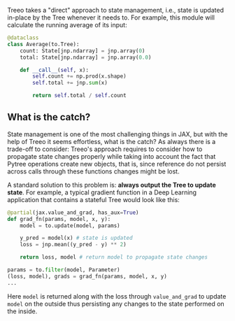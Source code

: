 

<!-- ### State Management -->
Treeo takes a "direct" approach to state management, i.e., state is updated in-place by the Tree whenever it needs to. For example, this module will calculate the running average of its input:
```python
@dataclass
class Average(to.Tree):
    count: State[jnp.ndarray] = jnp.array(0)
    total: State[jnp.ndarray] = jnp.array(0.0)

    def __call__(self, x):
        self.count += np.prod(x.shape)
        self.total += jnp.sum(x)

        return self.total / self.count
```


## What is the catch?
<!-- TODO: Add a list of rules to follow around jitted functions -->
State management is one of the most challenging things in JAX, but with the help of Treeo it seems effortless, what is the catch? As always there is a trade-off to consider: Treeo's approach requires to consider how to propagate state changes properly while taking into account the fact that Pytree operations create new objects, that is, since reference do not persist across calls through these functions changes might be lost. 

A standard solution to this problem is: **always output the Tree to update state**. For example, a typical gradient function in a Deep Learning application that contains a stateful Tree would look like this:

```python
@partial(jax.value_and_grad, has_aux=True)
def grad_fn(params, model, x, y):
    model = to.update(model, params)

    y_pred = model(x) # state is updated
    loss = jnp.mean((y_pred - y) ** 2)

    return loss, model # return model to propagate state changes

params = to.filter(model, Parameter)
(loss, model), grads = grad_fn(params, model, x, y)
...
```
Here `model` is returned along with the loss through `value_and_grad` to update `model` on the outside thus persisting any changes to the state performed on the inside.